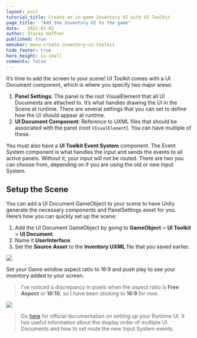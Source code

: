 ```yaml
---
layout: post
tutorial_title: Create an in-game Inventory UI with UI Toolkit
page_title:  "Add the Inventory UI to the game"
date:   2021-02-02
author: Stacey Haffner
published: true
menubar: menu-create-inventory-ui-toolkit
hide_footer: true
hero_height: is-small
comments: false
---
```

It’s time to add the screen to your scene! UI Toolkit comes with a UI Document component, which is where you specify two major areas:

1. **Panel Settings**: The panel is the root VisualElement that all UI Documents are attached to. It’s what handles drawing the UI in the Scene at runtime. There are several settings that you can set to define how the UI should appear at runtime.
2. **UI Document Component**:  Reference to UXML files that should be associated with the panel (root `VIsualElement`). You can have multiple of these. 

You must also have a **UI Toolkit Event System** component. The Event System component is what handles the input and sends the events to all active panels. Without it, your input will not be routed. There are two you can choose from, depending on if you are using the old or new Input System.

## Setup the Scene
You can add a UI Document GameObject to your scene to have Unity generate the necessary components and PanelSettings asset for you. Here’s how you can quickly set up the scene:

1. Add the UI Document GameObject by going to **GameObject** > **UI Toolkit** > **UI Document**. 
2. Name it **UserInterface**. 
3. Set the **Source Asset** to the **Inventory UXML** file that you saved earlier. 

![]({{page.dir}}/images/3-runtime-ui-document.gif)

Set your Game window aspect ratio to 16:9 and push play to see your inventory added to your screen.

> I’ve noticed a discrepancy in pixels when the aspect ratio is **Free Aspect** or **16:10**, so I have been sticking to **16:9** for now. 

![]({{page.dir}}/images/3-runtime-loaded.png)

> Go [here](https://docs.google.com/document/d/1C_c5hrqOrkgYjmD3s04vcKfk-aQ8n007Ti7vUR51SeQ/edit) for official documentation on setting up your Runtime UI. It has useful information about the display order of multiple UI Documents and how to set route the new Input System events.
